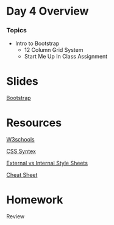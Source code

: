 # Day 4 Overview


### Topics
   
- Intro to Bootstrap
  - 12 Column Grid System
  - Start Me Up In Class Assignment

# Slides
[Bootstrap](https://docs.google.com/presentation/d/1STO9140Y4r9Sv8NPc4pxt1QSUjTRDEf2yeI2NqReLNQ/edit?usp=sharing)

# Resources

[W3schools](http://t.sidekickopen65.com/e1t/c/5/f18dQhb0S7lC8dDMPbW2n0x6l2B9nMJW7t5XYg7fK0DCVd7tkH4XyK1jW1q7mhC56dTCzf1M-rhv02?t=https%3A%2F%2Fwww.w3schools.com%2F&amp;si=6314804771946496&amp;pi=b885e1a4-4b48-4ba4-f541-cd64f0489e78)

[CSS Syntex](https://www.w3schools.com/css/css_syntax.asp)

[External vs Internal Style Sheets](https://www.w3schools.com/css/css_howto.asp)

[Cheat Sheet](https://docs.google.com/a/wecancodeit.org/document/d/1RJs-L_JNtFGLd7CRYBjRb4pr4Vulk3N2BTXq80e4i4w/edit?usp=sharing)

# Homework

Review
